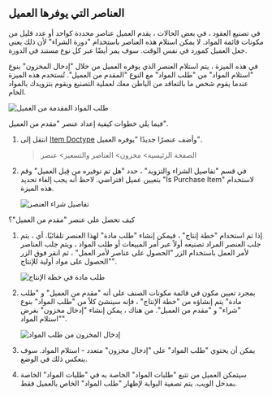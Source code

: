 ## العناصر التي يوفرها العميل

في تصنيع العقود ، في بعض الحالات ، يقدم العميل عناصر محددة كواحد أو عدد قليل من مكونات قائمة المواد. لا يمكن استلام هذه العناصر باستخدام "دورة الشراء" لأن ذلك يعني جعل العميل كمورد في نفس الوقت. سوف يمر أيضًا عبر كل نوع مستند في الدورة.

في هذه الميزة ، يتم استلام العنصر الذي يوفره العميل من خلال "إدخال المخزون" بنوع "استلام المواد" من "طلب المواد" مع النوع "المقدم من العميل". تُستخدم هذه الميزة عندما يقوم شخص ما بالتعاقد من الباطن معك لعملية التصنيع ويقوم بتزويدك بالمواد الخام.

![طلب المواد المقدمة من العميل](https://docs.erpnext.com/files/material-request-customer-provided.png)

فيما يلي خطوات كيفية إعداد عنصر "مقدم من العميل".

1. انتقل إلى [Item Doctype](https://docs.erpnext.com/docs/v13/user/manual/en/stock) وأضف عنصرًا جديدًا "يوفره العميل".
    
    > الصفحة الرئيسية> مخزون> العناصر والتسعير> عنصر
    
2. في قسم "تفاصيل الشراء والتزويد" ، حدد "هل تم توفيره من قِبل العميل" وقم بتعيين عميل افتراضي. لاحظ أنه يجب إلغاء تحديد "Is Purchase Item" لاستخدام هذه الميزة.
    
    ![تفاصيل شراء العنصر](https://docs.erpnext.com/files/item-customer-provided.png)
    

كيف تحصل على عنصر "مقدم من العميل"؟

1. إذا تم استخدام "خطة إنتاج" ، فيمكن إنشاء "طلب مادة" لهذا العنصر تلقائيًا. أي ، يتم جلب العنصر المراد تصنيعه أولاً عبر أمر المبيعات أو طلب المواد ، ويتم جلب العناصر لأمر العمل باستخدام الزر "الحصول على عناصر لأمر العمل" ، ثم انقر فوق الزر "الحصول على مواد أولية للإنتاج".
    
    ![طلب مادة في خطة الإنتاج](https://docs.erpnext.com/files/material-request-production-plan.png)
    
2. بمجرد تعيين مكون في قائمة مكونات الصنف على أنه "مقدم من العميل" و "طلب مادة" يتم إنشاؤه من "خطة الإنتاج" ، فإنه سينشئ كلاً من "طلب المواد" بنوع "شراء" و "مقدم من العميل". من هناك ، يمكن إنشاء "إدخال مخزون" بغرض "استلام المواد".
    
    ![إدخال المخزون من طلب المواد](https://docs.erpnext.com/files/create-mr-from-production-plan.png)
    
3. يمكن أن يحتوي "طلب المواد" على "إدخال مخزون" متعدد - استلام المواد. سوف ينعكس ذلك في الوضع.
    
4. سيتمكن العميل من تتبع "طلبات المواد" الخاصة به في "طلبات المواد" الخاصة بمدخل الويب. يتم تصفية البوابة لإظهار "طلب المواد" الخاص بالعميل فقط.
